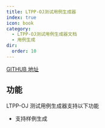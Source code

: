 ```yaml
---
title: LTPP-OJ测试用例生成器
index: true
icon: book
category:
  - LTPP-OJ测试用例生成器文档
  - 用例生成
dir:
  order: 10
---
```


<Share colorful />

[GITHUB 地址](https://github.com/ltpp-universe/OjJudgeTestdataCreat)

## 功能

LTPP-OJ 测试用例生成器支持以下功能

- 支持样例生成

<Bottom />
